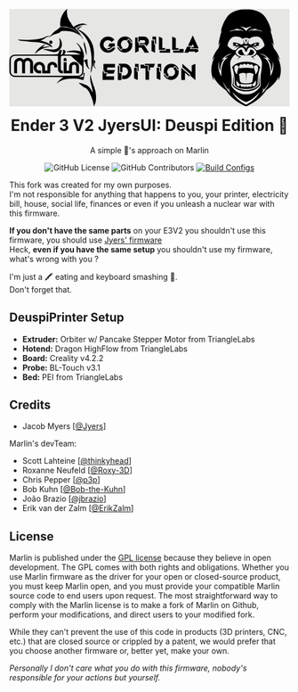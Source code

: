 <p align="center">
  <img width="720" src="Images\GorillaMarlinBanner.png" />
</p>

<h1 align="center" style="margin-top: 0px;">Ender 3 V2 JyersUI: Deuspi Edition 🚀</h1>
<p align="center" >A simple 🦍's approach on Marlin</p>

<div align="center">

![GitHub License](https://img.shields.io/github/license/AktasC/Marlin.svg)
![GitHub Contributors](https://img.shields.io/github/contributors/AktasC/Marlin.svg)
[![Build Configs](https://github.com/AktasC/Marlin/actions/workflows/compile-configs.yml/badge.svg)](https://github.com/AktasC/Marlin/actions/workflows/compile-configs.yml)

</div>

This fork was created for my own purposes.  
I'm not responsible for anything that happens to you, your printer, electricity bill, house, social life, finances or even if you unleash a nuclear war with this firmware.  

**If you don't have the same parts** on your E3V2 you shouldn't use this firmware, you should use [Jyers' firmware](https://github.com/jyers)  
Heck, **even if you have the same setup** you shouldn't use my firmware, what's wrong with you ?  

I'm just a 🖍️ eating and keyboard smashing 🦍.  
Don't forget that.  

## DeuspiPrinter Setup

- **Extruder:** Orbiter w/ Pancake Stepper Motor from TriangleLabs  
- **Hotend:** Dragon HighFlow from TriangleLabs  
- **Board:** Creality v4.2.2  
- **Probe:** BL-Touch v3.1  
- **Bed:** PEI from TriangleLabs

## Credits

- Jacob Myers [[@Jyers](https://github.com/jyers)]  

Marlin's devTeam:

- Scott Lahteine [[@thinkyhead](https://github.com/thinkyhead)]  
- Roxanne Neufeld [[@Roxy-3D](https://github.com/Roxy-3D)]  
- Chris Pepper [[@p3p](https://github.com/p3p)]  
- Bob Kuhn [[@Bob-the-Kuhn](https://github.com/Bob-the-Kuhn)]  
- João Brazio [[@jbrazio](https://github.com/jbrazio)]  
- Erik van der Zalm [[@ErikZalm](https://github.com/ErikZalm)]  

## License

Marlin is published under the [GPL license](/LICENSE) because they believe in open development. The GPL comes with both rights and obligations. Whether you use Marlin firmware as the driver for your open or closed-source product, you must keep Marlin open, and you must provide your compatible Marlin source code to end users upon request. The most straightforward way to comply with the Marlin license is to make a fork of Marlin on Github, perform your modifications, and direct users to your modified fork.

While they can't prevent the use of this code in products (3D printers, CNC, etc.) that are closed source or crippled by a patent, we would prefer that you choose another firmware or, better yet, make your own.

*Personally I don't care what you do with this firmware, nobody's responsible for your actions but yourself.*
